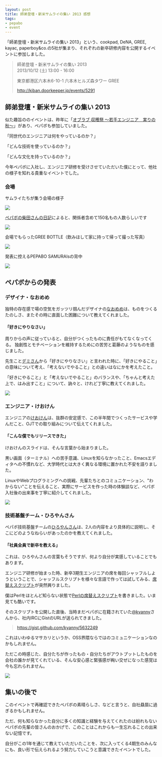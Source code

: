 ```yaml
---
layout: post
title: 師弟登壇・新米サムライの集い 2013 感想
tags:
- pepabo
- event
---
```

「師弟登壇・新米サムライの集い 2013」という、cookpad, DeNA, GREE, kayac, paperboy&co.の5社が集まり、それぞれの新卒研修内容を公開するイベントに参加しました。

> 師弟登壇・新米サムライの集い 2013  
> 2013/10/12 (土) 13:00 - 16:00
>
> 東京都港区六本木6-10-1 六本木ヒルズ森タワー GREE
>
> http://kiban.doorkeeper.jp/events/5291

## 師弟登壇・新米サムライの集い 2013

似た趣旨ののイベントは、昨年に「[オブラブ 収穫祭 〜若手エンジニア　実りの秋〜](http://esminc.doorkeeper.jp/events/1746)」があり、ペパボも参加していました。

「同世代のエンジニアは何をやっているのか？」

「どんな技術を使っているのか？」

「どんな文化を持っているのか？」

今年ペパボに入社し、エンジニア研修を受けさせていただいた僕にとって、他社の様子を知れる貴重なイベントでした。

### 会場

サムライたちが集う会場の様子

![](http://30d.jp/img/hfm/public/dec85bac-33bf-11e3-a0fd-00262d0af68e_large.jpg)

[ペパボの柴田さんの日記](http://www.hsbt.org/diary/20131012.html#p01)によると、関係者含めて150名もの人数らしいです

![](http://30d.jp/img/hfm/public/f6c39442-33bf-11e3-b2a6-f80f41f63894_large.jpg)

会場でもらったGREE BOTTLE（飲みほして家に持って帰って撮った写真）

![](http://30d.jp/img/hfm/public/95401b6c-3411-11e3-aa1f-00262d09affa_large.jpg)

発表に控えるPEPABO SAMURAIsの背中

![](http://30d.jp/img/hfm/public/e30fc6c8-33bf-11e3-bd16-00262d09affa_large.jpg)

## ペパボからの発表

### デザイナ・なおめめ

独特の存在感で場の空気をガッツリ掴んだデザイナの[なおめめ](https://twitter.com/naomeme)は、ものをつくるたのしさ、またその時に直面した困難について教えてくれました。

#### 「好きにやりなさい」

周りからの声に従っていると、自分がつくったものに責任がもてなくなってくる。
独創性とモチベーションを維持するためにの苦労と葛藤のようなものを感じました。

先生こと[デミさん](https://twitter.com/demiflare168)から「好きにやりなさい」と言われた時に、「好きにやること」の意味について考え、「考えないでやること」との違いはなにかを考えたこと。

「好きにやること」と「考えないでやること」のバランスや、「ちゃんと考えた上で、はみ出すこと」について、訥々と、けれど丁寧に教えてくれました。

![](http://30d.jp/img/hfm/public/052008d6-33c0-11e3-b42a-00262d0af68e_large.jpg)

### エンジニア・けおけん

エンジニアの[けおけん](https://twitter.com/keokentt)は、抜群の安定感で、この半年間でつくったサービスや学んだこと、OJTでの取り組みについて伝えてくれました。

#### 「こんな僕でもリリースできた」

けおけんのスライドは、そんな言葉から始まりました。

黒い画面（ターミナル）への苦手意識、Linuxを知らなかったこと、Emacsエディタへの不慣れなど、大学時代とは大きく異なる環境に置かれた不安を語りました。

LinuxやWebプログラミングへの挑戦、先輩たちとのコミュニケーション、"わからない"ことを伝えること、実際にサービスを作った時の体験談など、ペパボ入社後の出来事を丁寧に紹介してくれました。

![](http://30d.jp/img/hfm/public/0c5a47a6-33c0-11e3-87d1-f80f41f63894_large.jpg)

### 技術基盤チーム・ひろやんさん

ペパボ技術基盤チームの[ひろやんさん](https://twitter.com/hiboma)は、2人の内容をより具体的に説明し、そこにどのようなねらいがあったのかを教えてくれました。

#### 「社員全員で新卒を教える」

これは、ひろやんさんの言葉もそうですが、何より自分が実感していることでもあります。

エンジニア研修が始まった時、新卒3期生エンジニアの席を毎回シャッフルしようということで、シャッフルスクリプトを様々な言語で作っては試してみる、[席替えスクリプト](https://github.com/paperboy-all/sekigae)が突然興りました。

僕はPerlをほとんど知らない状態で[Perlの席替えスクリプト](https://github.com/paperboy-all/sekigae/blob/master/sekigae.pl)を書きました。いま見ても酷いです。

そのスクリプトを公開した直後、当時まだペパボに在籍されていた[@kyanny](https://twitter.com/kyanny)さんから、社内IRCにGistのURLが送られてきました。

> https://gist.github.com/kyanny/5632249

これはいわゆるマサカリというか、OSS界隈ならではのコミュニケーションなのかもしれません。

ただこの時感じた、自分たちが作ったもの・自分たちがアウトプットしたものを会社の誰かが見てくれている、そんな安心感と緊張感が綯い交ぜになった感覚は今も忘れられません。

![](http://30d.jp/img/hfm/public/12a0d2ec-33c0-11e3-8555-00262d0af68e_large.jpg)

## 集いの後で

このイベントで再確認できたペパボの素晴らしさ、などと言うと、自社贔屓に過ぎるかもしれません。

ただ、何も知らなかった自分に多くの知識と経験を与えてくれたのは紛れもないペパボの先輩の皆さんのおかげで、このことはこれからも一生忘れることの出来ない記憶です。

自分がこの1年を通じて教えていただいたことを、次に入ってくる4期生のみんなにも、良い形で伝えられるよう努力していこうと意識できたイベントでした。

